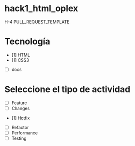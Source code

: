 # hack1_html_oplex
H-4
PULL_REQUEST_TEMPLATE
# Tecnología
- [1] HTML
- [1] CSS3
- [ ] docs

# Seleccione el tipo de actividad
- [ ] Feature
- [ ] Changes
- [1] Hotfix
- [ ] Refactor
- [ ] Performance
- [ ] Testing
